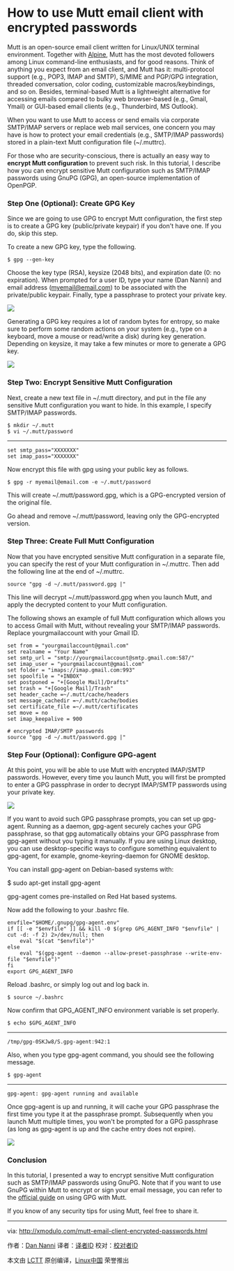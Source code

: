 How to use Mutt email client with encrypted passwords
================================================================================
Mutt is an open-source email client written for Linux/UNIX terminal environment. Together with [Alpine][1], Mutt has the most devoted followers among Linux command-line enthusiasts, and for good reasons. Think of anything you expect from an email client, and Mutt has it: multi-protocol support (e.g., POP3, IMAP and SMTP), S/MIME and PGP/GPG integration, threaded conversation, color coding, customizable macros/keybindings, and so on. Besides, terminal-based Mutt is a lightweight alternative for accessing emails compared to bulky web browser-based (e.g., Gmail, Ymail) or GUI-based email clients (e.g., Thunderbird, MS Outlook).

When you want to use Mutt to access or send emails via corporate SMTP/IMAP servers or replace web mail services, one concern you may have is how to protect your email credentials (e.g., SMTP/IMAP passwords) stored in a plain-text Mutt configuration file (~/.muttrc).

For those who are security-conscious, there is actually an easy way to **encrypt Mutt configuration** to prevent such risk. In this tutorial, I describe how you can encrypt sensitive Mutt configuration such as SMTP/IMAP passwords using GnuPG (GPG), an open-source implementation of OpenPGP.

### Step One (Optional): Create GPG Key ###

Since we are going to use GPG to encrypt Mutt configuration, the first step is to create a GPG key (public/private keypair) if you don't have one. If you do, skip this step.

To create a new GPG key, type the following.

    $ gpg --gen-key

Choose the key type (RSA), keysize (2048 bits), and expiration date (0: no expiration). When prompted for a user ID, type your name (Dan Nanni) and email address (myemail@email.com) to be associated with the private/public keypair. Finally, type a passphrase to protect your private key.

![](https://c2.staticflickr.com/6/5726/22808727824_7735f11157_c.jpg)

Generating a GPG key requires a lot of random bytes for entropy, so make sure to perform some random actions on your system (e.g., type on a keyboard, move a mouse or read/write a disk) during key generation. Depending on keysize, it may take a few minutes or more to generate a GPG key.

![](https://c1.staticflickr.com/1/644/23328597612_6ac5a29944_c.jpg)

### Step Two: Encrypt Sensitive Mutt Configuration ###

Next, create a new text file in ~/.mutt directory, and put in the file any sensitive Mutt configuration you want to hide. In this example, I specify SMTP/IMAP passwords.

    $ mkdir ~/.mutt
    $ vi ~/.mutt/password

----------

    set smtp_pass="XXXXXXX"
    set imap_pass="XXXXXXX"

Now encrypt this file with gpg using your public key as follows.

    $ gpg -r myemail@email.com -e ~/.mutt/password

This will create ~/.mutt/password.gpg, which is a GPG-encrypted version of the original file.

Go ahead and remove ~/.mutt/password, leaving only the GPG-encrypted version.

### Step Three: Create Full Mutt Configuration ###

Now that you have encrypted sensitive Mutt configuration in a separate file, you can specify the rest of your Mutt configuration in ~/.muttrc. Then add the following line at the end of ~/.muttrc.

    source "gpg -d ~/.mutt/password.gpg |"

This line will decrypt ~/.mutt/password.gpg when you launch Mutt, and apply the decrypted content to your Mutt configuration.

The following shows an example of full Mutt configuration which allows you to access Gmail with Mutt, without revealing your SMTP/IMAP passwords. Replace yourgmailaccount with your Gmail ID.

    set from = "yourgmailaccount@gmail.com"
    set realname = "Your Name"
    set smtp_url = "smtp://yourgmailaccount@smtp.gmail.com:587/"
    set imap_user = "yourgmailaccount@gmail.com"
    set folder = "imaps://imap.gmail.com:993"
    set spoolfile = "+INBOX"
    set postponed = "+[Google Mail]/Drafts"
    set trash = "+[Google Mail]/Trash"
    set header_cache =~/.mutt/cache/headers
    set message_cachedir =~/.mutt/cache/bodies
    set certificate_file =~/.mutt/certificates
    set move = no
    set imap_keepalive = 900
     
    # encrypted IMAP/SMTP passwords
    source "gpg -d ~/.mutt/password.gpg |"

### Step Four (Optional): Configure GPG-agent ###

At this point, you will be able to use Mutt with encrypted IMAP/SMTP passwords. However, every time you launch Mutt, you will first be prompted to enter a GPG passphrase in order to decrypt IMAP/SMTP passwords using your private key.

![](https://c2.staticflickr.com/6/5667/23437064775_20c874940f_c.jpg)

If you want to avoid such GPG passphrase prompts, you can set up gpg-agent. Running as a daemon, gpg-agent securely caches your GPG passphrase, so that gpg automatically obtains your GPG passphrase from gpg-agent without you typing it manually. If you are using Linux desktop, you can use desktop-specific ways to configure something equivalent to gpg-agent, for example, gnome-keyring-daemon for GNOME desktop.

You can install gpg-agent on Debian-based systems with:
    
$ sudo apt-get install gpg-agent

gpg-agent comes pre-installed on Red Hat based systems.

Now add the following to your .bashrc file.

    envfile="$HOME/.gnupg/gpg-agent.env"
    if [[ -e "$envfile" ]] && kill -0 $(grep GPG_AGENT_INFO "$envfile" | cut -d: -f 2) 2>/dev/null; then
        eval "$(cat "$envfile")"
    else
        eval "$(gpg-agent --daemon --allow-preset-passphrase --write-env-file "$envfile")"
    fi
    export GPG_AGENT_INFO

Reload .bashrc, or simply log out and log back in.

    $ source ~/.bashrc

Now confirm that GPG_AGENT_INFO environment variable is set properly.

    $ echo $GPG_AGENT_INFO

----------

    /tmp/gpg-0SKJw8/S.gpg-agent:942:1

Also, when you type gpg-agent command, you should see the following message.

    $ gpg-agent

----------

    gpg-agent: gpg-agent running and available

Once gpg-agent is up and running, it will cache your GPG passphrase the first time you type it at the passphrase prompt. Subsequently when you launch Mutt multiple times, you won't be prompted for a GPG passphrase (as long as gpg-agent is up and the cache entry does not expire).

![](https://c1.staticflickr.com/1/664/22809928093_3be57698ce_c.jpg)

### Conclusion ###

In this tutorial, I presented a way to encrypt sensitive Mutt configuration such as SMTP/IMAP passwords using GnuPG. Note that if you want to use GnuPG within Mutt to encrypt or sign your email message, you can refer to the [official guide][2] on using GPG with Mutt.

If you know of any security tips for using Mutt, feel free to share it.

--------------------------------------------------------------------------------

via: http://xmodulo.com/mutt-email-client-encrypted-passwords.html

作者：[Dan Nanni][a]
译者：[译者ID](https://github.com/译者ID)
校对：[校对者ID](https://github.com/校对者ID)

本文由 [LCTT](https://github.com/LCTT/TranslateProject) 原创编译，[Linux中国](https://linux.cn/) 荣誉推出

[a]:http://xmodulo.com/author/nanni
[1]:http://xmodulo.com/gmail-command-line-linux-alpine.html
[2]:http://dev.mutt.org/trac/wiki/MuttGuide/UseGPG